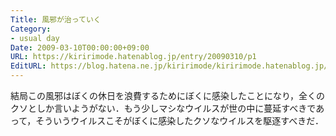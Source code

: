 ```yaml
---
Title: 風邪が治っていく
Category:
- usual day
Date: 2009-03-10T00:00:00+09:00
URL: https://kiririmode.hatenablog.jp/entry/20090310/p1
EditURL: https://blog.hatena.ne.jp/kiririmode/kiririmode.hatenablog.jp/atom/entry/8454420450078213376
---
```



結局この風邪はぼくの休日を浪費するためにぼくに感染したことになり，全くのクソとしか言いようがない．もう少しマシなウイルスが世の中に蔓延すべきであって，そういうウイルスこそがぼくに感染したクソなウイルスを駆逐すべきだ．
